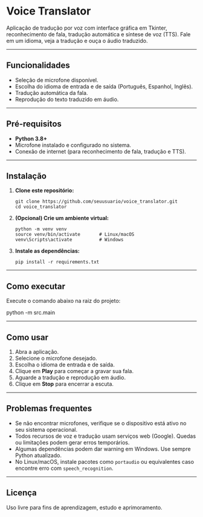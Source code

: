 # Voice Translator

Aplicação de tradução por voz com interface gráfica em Tkinter, reconhecimento de fala, tradução automática e síntese de voz (TTS). Fale em um idioma, veja a tradução e ouça o áudio traduzido.

---

## Funcionalidades

- Seleção de microfone disponível.
- Escolha do idioma de entrada e de saída (Português, Espanhol, Inglês).
- Tradução automática da fala.
- Reprodução do texto traduzido em áudio.

---

## Pré-requisitos

- **Python 3.8+**
- Microfone instalado e configurado no sistema.
- Conexão de internet (para reconhecimento de fala, tradução e TTS).

---

## Instalação

1. **Clone este repositório:**
    ```
    git clone https://github.com/seuusuario/voice_translator.git
    cd voice_translator
    ```

2. **(Opcional) Crie um ambiente virtual:**
    ```
    python -m venv venv
    source venv/bin/activate       # Linux/macOS
    venv\Scripts\activate          # Windows
    ```

3. **Instale as dependências:**
    ```
    pip install -r requirements.txt
    ```

---

## Como executar


Execute o comando abaixo na raiz do projeto:

python -m src.main

---

## Como usar

1. Abra a aplicação.
2. Selecione o microfone desejado.
3. Escolha o idioma de entrada e de saída.
4. Clique em **Play** para começar a gravar sua fala.
5. Aguarde a tradução e reprodução em áudio.
6. Clique em **Stop** para encerrar a escuta.

---

## Problemas frequentes

- Se não encontrar microfones, verifique se o dispositivo está ativo no seu sistema operacional.
- Todos recursos de voz e tradução usam serviços web (Google). Quedas ou limitações podem gerar erros temporários.
- Algumas dependências podem dar warning em Windows. Use sempre Python atualizado.
- No Linux/macOS, instale pacotes como `portaudio` ou equivalentes caso encontre erro com `speech_recognition`.

---

## Licença

Uso livre para fins de aprendizagem, estudo e aprimoramento.
